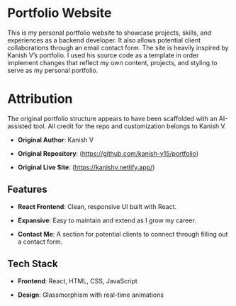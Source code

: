# Portfolio Website

This is my personal portfolio website to showcase projects, skills, and experiences as a backend developer. It also allows potential client collaborations through an email contact form. The site is heavily inspired by Kanish V’s portfolio. I used his source code as a template in order implement changes that reflect my own content, projects, and styling to serve as my personal portfolio.

# Attribution

The original portfolio structure appears to have been scaffolded with an AI-assisted tool. All credit for the repo and customization belongs to Kanish V.

- **Original Author**: Kanish V

- **Original Repository**: (https://github.com/kanish-v15/portfolio)

- **Original Live Site**: (https://kanishv.netlify.app/)

## Features

- **React Frontend**: Clean, responsive UI built with React.

- **Expansive**: Easy to maintain and extend as I grow my career.

- **Contact Me**: A section for potential clients to connect through filling out a contact form.

## Tech Stack

- **Frontend**: React, HTML, CSS, JavaScript

- **Design**: Glassmorphism with real-time animations
